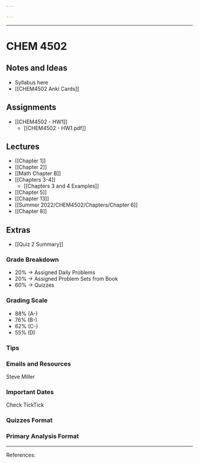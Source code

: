 ```yaml
---

---
```

___
# CHEM 4502

## Notes and Ideas
- Syllabus here
- [[CHEM4502 Anki Cards]]
## Assignments

* [[CHEM4502 - HW1]]
	* [[CHEM4502 - HW1.pdf]]

## Lectures

* [[Chapter 1]]
 * [[Chapter 2]]
* [[Math Chapter B]]
* [[Chapters 3-4]]
	* [[Chapters 3 and 4 Examples]]
* [[Chapter 5]]
* [[Chapter 13]]
* [[Summer 2022/CHEM4502/Chapters/Chapter 6]]
* [[Chapter 8]]
## Extras

* [[Quiz 2 Summary]]

### Grade Breakdown
* 20% -> Assigned Daily Problems
* 20% -> Assigned Problem Sets from Book
* 60% -> Quizzes
### Grading Scale
* 88% (A-)
* 76% (B-)
* 62% (C-)
* 55% (D)
### Tips
### Emails and Resources
Steve Miller
### Important Dates
Check TickTick

### Quizzes Format

### Primary Analysis Format

___
References: